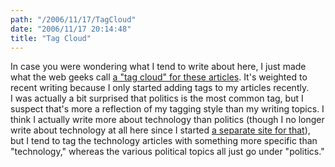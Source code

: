 ```yaml
---
path: "/2006/11/17/TagCloud" 
date: "2006/11/17 20:14:48" 
title: "Tag Cloud" 
---
```

In case you were wondering what I tend to write about here, I just made what the web geeks call <a href="http://typewriting.org/tag/">a "tag cloud" for these articles</a>. It's weighted to recent writing because I only started adding tags to my articles recently.<br>I was actually a bit surprised that politics is the most common tag, but I suspect that's more a reflection of my tagging style than my writing topics. I think I actually write more about technology than politics (though I no longer write about technology at all here since I started <a href="http://log.makedatamakesense.com/">a separate site for that</a>), but I tend to tag the technology articles with something more specific than "technology," whereas the various political topics all just go under "politics."